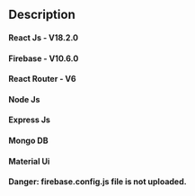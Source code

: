## Description

#### React Js - V18.2.0
#### Firebase - V10.6.0
#### React Router - V6
#### Node Js
#### Express Js
#### Mongo DB
#### Material Ui

#### Danger: firebase.config.js file is not uploaded.